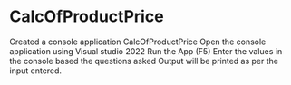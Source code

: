 # CalcOfProductPrice

Created a console application CalcOfProductPrice
Open the console application using Visual studio 2022
Run the App (F5)
Enter the values in the console based the questions asked
Output will be printed as per the input entered.
